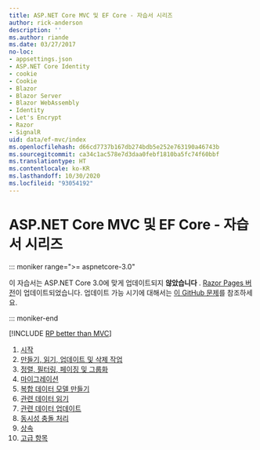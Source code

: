 ```yaml
---
title: ASP.NET Core MVC 및 EF Core - 자습서 시리즈
author: rick-anderson
description: ''
ms.author: riande
ms.date: 03/27/2017
no-loc:
- appsettings.json
- ASP.NET Core Identity
- cookie
- Cookie
- Blazor
- Blazor Server
- Blazor WebAssembly
- Identity
- Let's Encrypt
- Razor
- SignalR
uid: data/ef-mvc/index
ms.openlocfilehash: d66cd7737b167db274bdb5e252e763190a46743b
ms.sourcegitcommit: ca34c1ac578e7d3daa0febf1810ba5fc74f60bbf
ms.translationtype: HT
ms.contentlocale: ko-KR
ms.lasthandoff: 10/30/2020
ms.locfileid: "93054192"
---
```

# <a name="aspnet-core-mvc-with-ef-core---tutorial-series"></a>ASP.NET Core MVC 및 EF Core - 자습서 시리즈

::: moniker range=">= aspnetcore-3.0"

이 자습서는 ASP.NET Core 3.0에 맞게 업데이트되지 **않았습니다** . [Razor Pages 버전](xref:data/ef-rp/intro)이 업데이트되었습니다. 업데이트 가능 시기에 대해서는 [이 GitHub 문제](https://github.com/dotnet/AspNetCore.Docs/issues/13920)를 참조하세요.

::: moniker-end

[!INCLUDE [RP better than MVC](../../includes/RP-EF/rp-over-mvc.md)]

1. [시작](xref:data/ef-mvc/intro)
1. [만들기, 읽기, 업데이트 및 삭제 작업](xref:data/ef-mvc/crud)
1. [정렬, 필터링, 페이징 및 그룹화](xref:data/ef-mvc/sort-filter-page)
1. [마이그레이션](xref:data/ef-mvc/migrations)
1. [복합 데이터 모델 만들기](xref:data/ef-mvc/complex-data-model)
1. [관련 데이터 읽기](xref:data/ef-mvc/read-related-data)
1. [관련 데이터 업데이트](xref:data/ef-mvc/update-related-data)
1. [동시성 충돌 처리](xref:data/ef-mvc/concurrency)
1. [상속](xref:data/ef-mvc/inheritance)
1. [고급 항목](xref:data/ef-mvc/advanced)
